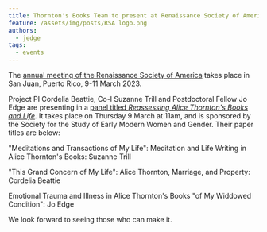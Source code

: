 ```yaml
---
title: Thornton's Books Team to present at Renaissance Society of America, Puerto Rico, March 2023
feature: /assets/img/posts/RSA logo.png
authors:
  - jedge
tags:
  - events
---
```


The [annual meeting of the Renaissance Society of America](https://www.rsa.org/page/RSASanJuan2023) takes place in San Juan, Puerto Rico, 9-11 March 2023. 

Project PI Cordelia Beattie, Co-I Suzanne Trill and Postdoctoral Fellow Jo Edge are presenting in a [panel titled *Reassessing Alice Thornton's Books and Life*](https://rsa.confex.com/rsa/2023/meetingapp.cgi/Session/6418). It takes place on Thursday 9 March at 11am, and is sponsored by the Society for the Study of Early Modern Women and Gender. Their paper titles are below:

"Meditations and Transactions of My Life": Meditation and Life Writing in Alice Thornton's Books: Suzanne Trill

"This Grand Concern of My Life": Alice Thornton, Marriage, and Property: Cordelia Beattie

Emotional Trauma and Illness in Alice Thornton's Books "of My Widdowed Condition": Jo Edge

We look forward to seeing those who can make it.